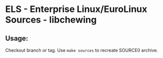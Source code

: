 # ELS - Enterprise Linux/EuroLinux Sources - libchewing
 
## Usage:
  Checkout branch or tag. Use `make sources` to recreate  SOURCE0 archive.
